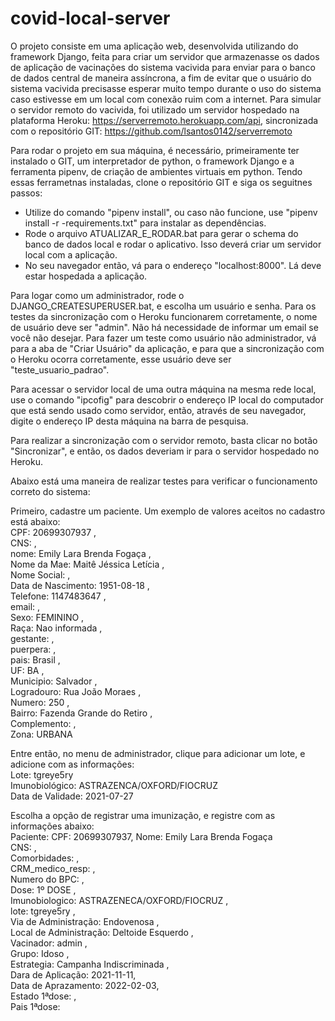 # covid-local-server

O projeto consiste em uma aplicação web, desenvolvida utilizando do framework Django, feita para criar um servidor que armazenasse os dados de aplicação de vacinações do sistema vacivida para enviar para o banco de dados central de maneira assíncrona, a fim de evitar que o usuário do sistema vacivida precisasse esperar muito tempo durante o uso do sistema caso estivesse em um local com conexão ruim com a internet. Para simular o servidor remoto do vacivida, foi utilizado um servidor hospedado na plataforma Heroku: https://serverremoto.herokuapp.com/api, sincronizada com o repositório GIT: https://github.com/lsantos0142/serverremoto

Para rodar o projeto em sua máquina, é necessário, primeiramente ter instalado o GIT, um interpretador de python, o framework Django e a ferramenta pipenv, de criação de ambientes virtuais em python. 
Tendo essas ferrametnas instaladas, clone o repositório GIT e siga os seguitnes passos: 

* Utilize do comando "pipenv install", ou caso não funcione, use "pipenv install -r -requirements.txt" para instalar as dependências. 
* Rode o arquivo ATUALIZAR_E_RODAR.bat para gerar o schema do banco de dados local e rodar o aplicativo. Isso deverá criar um servidor local com a aplicação. 
* No seu navegador então, vá para o endereço "localhost:8000". Lá deve estar hospedada a aplicação. 

Para logar como um administrador, rode o DJANGO_CREATESUPERUSER.bat, e escolha um usuário e senha. Para os testes da sincronização com o Heroku funcionarem corretamente, o nome de usuário deve ser "admin". Não há necessidade de informar um email se você não desejar. Para fazer um teste como usuário não administrador, vá para a aba de "Criar Usuário" da aplicação, e para que a sincronização com o Heroku ocorra corretamente, esse usuário deve ser "teste_usuario_padrao". 

Para acessar o servidor local de uma outra máquina na mesma rede local, use o comando "ipcofig" para descobrir o endereço IP local do computador que está sendo usado como servidor, então, através de seu navegador, digite o endereço IP desta máquina na barra de pesquisa. 

Para realizar a sincronização com o servidor remoto, basta clicar no botão "Sincronizar", e então, os dados deveriam ir para o servidor hospedado no Heroku.

Abaixo está uma maneira de realizar testes para verificar o funcionamento correto do sistema:

Primeiro, cadastre um paciente. Um exemplo de valores aceitos no cadastro está abaixo:  
CPF: 20699307937 ,  
CNS: ,  
nome: Emily Lara Brenda Fogaça ,  
Nome da Mae: Maitê Jéssica Letícia ,  
Nome Social: ,  
Data de Nascimento: 1951-08-18 ,  
Telefone: 1147483647 ,  
email: ,  
Sexo: FEMININO ,  
Raça: Nao informada ,  
gestante: ,  
puerpera: ,  
pais: Brasil ,  
UF: BA ,  
Municipio: Salvador ,  
Logradouro: Rua João Moraes ,  
Numero: 250 ,  
Bairro: Fazenda Grande do Retiro ,  
Complemento: ,  
Zona: URBANA 

Entre então, no menu de administrador, clique para adicionar um lote, e adicione com as informações:  
Lote: tgreye5ry  
Imunobiológico: ASTRAZENCA/OXFORD/FIOCRUZ  
Data de Validade: 2021-07-27  

Escolha a opção de registrar uma imunização, e registre com as informações abaixo:  
Paciente: CPF: 20699307937, Nome: Emily Lara Brenda Fogaça  
CNS: ,  
Comorbidades: ,   
CRM_medico_resp: ,  
Numero do BPC: ,  
Dose: 1º DOSE ,  
Imunobiologico: ASTRAZENECA/OXFORD/FIOCRUZ ,  
lote: tgreye5ry ,  
Via de Administração: Endovenosa ,  
Local de Administração: Deltoide Esquerdo ,  
Vacinador: admin ,  
Grupo: Idoso ,  
Estrategia: Campanha Indiscriminada ,  
Dara de Aplicação: 2021-11-11,  
Data de Aprazamento: 2022-02-03,  
Estado 1ªdose: ,  
Pais 1ªdose:   
        

